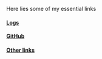 Here lies some of my essential links
<br>
#### [Logs](https://github.com/githubhiseka/os242/blob/main/TXT/mylog.txt)
#### [GitHub](https://github.com/githubhiseka)
#### [Other links]()
